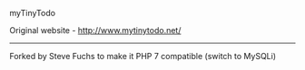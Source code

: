 myTinyTodo

Original website - http://www.mytinytodo.net/

-------------------------------------------------------

Forked by Steve Fuchs to make it PHP 7 compatible (switch to MySQLi)